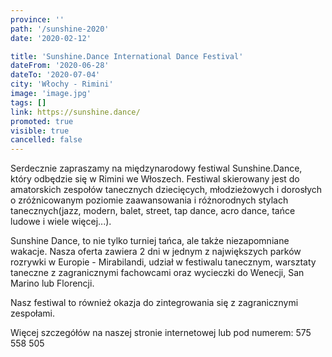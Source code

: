 ```yaml
---
province: ''
path: '/sunshine-2020'
date: '2020-02-12'

title: 'Sunshine.Dance International Dance Festival'
dateFrom: '2020-06-28'
dateTo: '2020-07-04'
city: 'Włochy - Rimini'
image: 'image.jpg'
tags: []
link: https://sunshine.dance/
promoted: true
visible: true
cancelled: false
---
```

Serdecznie zapraszamy na międzynarodowy festiwal Sunshine.Dance, który odbędzie się w Rimini we Włoszech. Festiwal skierowany jest do amatorskich zespołów tanecznych dziecięcych, młodzieżowych i dorosłych o zróżnicowanym poziomie zaawansowania i różnorodnych stylach tanecznych(jazz, modern, balet, street, tap dance, acro dance, tańce ludowe i wiele więcej...).

Sunshine Dance, to nie tylko turniej tańca, ale także niezapomniane wakacje. Nasza oferta zawiera 2 dni w jednym z największych parków rozrywki w Europie - Mirabilandi, udział w festiwalu tanecznym, warsztaty taneczne z zagranicznymi fachowcami oraz wycieczki do Wenecji, San Marino lub Florencji.
 
Nasz festiwal to również okazja do zintegrowania się z zagranicznymi zespołami.

Więcej szczegółów na naszej stronie internetowej lub pod numerem: 575 558 505